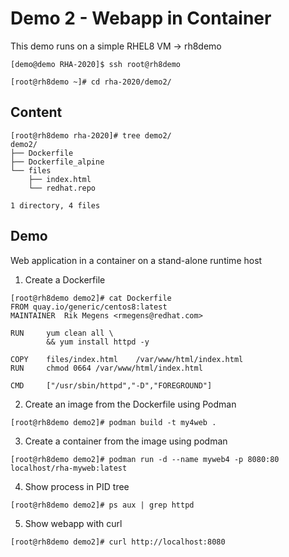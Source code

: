 # Demo 2 - Webapp in Container
This demo runs on a simple RHEL8 VM -> rh8demo

```text
[demo@demo RHA-2020]$ ssh root@rh8demo

[root@rh8demo ~]# cd rha-2020/demo2/
```
## Content
```text
[root@rh8demo rha-2020]# tree demo2/
demo2/
├── Dockerfile
├── Dockerfile_alpine
└── files
    ├── index.html
    └── redhat.repo

1 directory, 4 files
```


## Demo
Web application in a container on a stand-alone runtime host
1. Create a Dockerfile
```text
[root@rh8demo demo2]# cat Dockerfile
FROM quay.io/generic/centos8:latest
MAINTAINER  Rik Megens <rmegens@redhat.com>

RUN     yum clean all \
    	&& yum install httpd -y

COPY    files/index.html    /var/www/html/index.html
RUN	    chmod 0664 /var/www/html/index.html

CMD     ["/usr/sbin/httpd","-D","FOREGROUND"]

```
2. Create an image from the Dockerfile using Podman
```text
[root@rh8demo demo2]# podman build -t my4web .
```
3. Create a container from the image using podman
```text
[root@rh8demo demo2]# podman run -d --name myweb4 -p 8080:80 localhost/rha-myweb:latest
```
4. Show process in PID tree
```text
[root@rh8demo demo2]# ps aux | grep httpd
```
5. Show webapp with curl
```text
[root@rh8demo demo2]# curl http://localhost:8080
```
